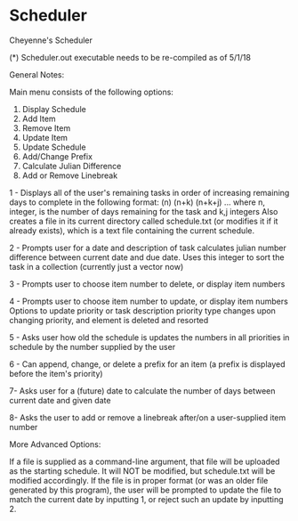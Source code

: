 # Scheduler
Cheyenne's Scheduler

(*) Scheduler.out executable needs to be re-compiled as of 5/1/18

General Notes:

Main menu consists of the following options:

1) Display Schedule
2) Add Item
3) Remove Item
4) Update Item
5) Update Schedule
6) Add/Change Prefix
7) Calculate Julian Difference
8) Add or Remove Linebreak

1 - 
Displays all of the user's remaining tasks in order of increasing remaining days to complete in the following format:
(n) <task description>
(n+k) <task description>
(n+k+j) <task description>
...
where n, integer, is the number of days remaining for the task and k,j integers
Also creates a file in its current directory called schedule.txt (or modifies it if it already exists), which is a text file containing the current schedule.



2 - 
Prompts user for a date and description of task
calculates julian number difference between current date and due date. Uses this integer to sort the task in a collection (currently just a vector now)



3 -
Prompts user to choose item number to delete, or display item numbers



4 -
Prompts user to choose item number to update, or display item numbers
Options to update priority or task description
priority type changes upon changing priority, and element is deleted and resorted



5 -
Asks user how old the schedule is
updates the numbers in all priorities in schedule by the number supplied by the user



6 - 
Can append, change, or delete a prefix for an item (a prefix is displayed before the item's priority)



7-
Asks user for a (future) date to calculate the number of days between current date and given date



8-
Asks the user to add or remove a linebreak after/on a user-supplied item number




More Advanced Options:

If a file is supplied as a command-line argument, that file will be uploaded as the starting schedule. It will NOT be modified, but schedule.txt will be modified accordingly. If the file is in proper format (or was an older file generated by this program), the user will be prompted to update the file to match the current date by inputting 1, or reject such an update by inputting 2.
